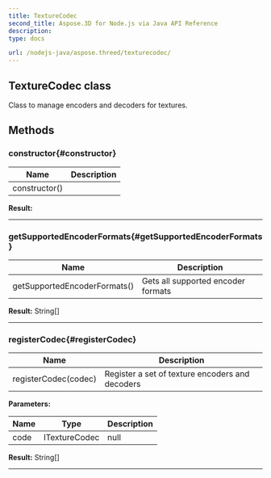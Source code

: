 ```yaml
---
title: TextureCodec 
second_title: Aspose.3D for Node.js via Java API Reference
description: 
type: docs

url: /nodejs-java/aspose.threed/texturecodec/
---
```

## TextureCodec class

  Class to manage encoders and decoders for textures.


## Methods

### constructor{#constructor}

| Name | Description |
| --- | --- |
| constructor() |  | 

 **Result:**



---


### getSupportedEncoderFormats{#getSupportedEncoderFormats}

| Name | Description |
| --- | --- |
| getSupportedEncoderFormats() | Gets all supported encoder formats | 

 **Result:**
String[]


---


### registerCodec{#registerCodec}

| Name | Description |
| --- | --- |
| registerCodec(codec) | Register a set of texture encoders and decoders | 

 **Parameters:**

| Name | Type | Description |
| --- | --- | --- |
|  code | ITextureCodec | null |

 **Result:**
String[]


---




